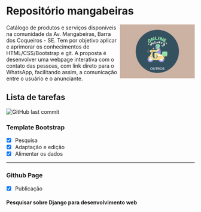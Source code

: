 # Repositório mangabeiras


<img align="right" src="assets/img/portfolio/outros.png" width="200">

Catálogo de produtos e serviços disponíveis na comunidade da Av. Mangabeiras, Barra dos Coqueiros - SE.
Tem por objetivo aplicar e aprimorar os conhecimentos de HTML/CSS/Bootstrap e git.
A proposta é desenvolver uma webpage interativa com o contato das pessoas, com link direto para o WhatsApp, facilitando assim, a comunicação entre o usuário e o anunciante.


## Lista de tarefas
<img alt="GitHub last commit" src="https://img.shields.io/github/last-commit/pierrebomfim/fazentech-tasks">

### Template Bootstrap
 - [x] Pesquisa
 - [x] Adaptação e edição
 - [x] Alimentar os dados
---
### Github Page
  - [x] Publicação

#### Pesquisar sobre Django para desenvolvimento web